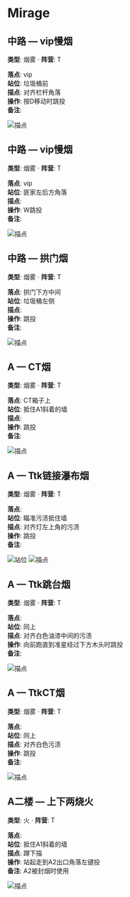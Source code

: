 # Mirage

## 中路 — vip慢烟
**类型**: 烟雾  ·  **阵营**: T

**落点**: vip  
**站位**: 垃圾桶前  
**描点**: 对齐栏杆角落  
**操作**: 按D移动时跳投  
**备注**: 

![描点](../assets/730_20250924045421_1.png)

## 中路 — vip慢烟
**类型**: 烟雾  ·  **阵营**: T

**落点**: vip  
**站位**: 匪家左后方角落  
**描点**:   
**操作**: W跳投  
**备注**: 

![描点](../assets/730_20250924045947_1.png)

## 中路 — 拱门烟
**类型**: 烟雾  ·  **阵营**: T

**落点**: 拱门下方中间  
**站位**: 垃圾桶左侧  
**描点**:   
**操作**: 跳投  
**备注**: 

![描点](../assets/730_20250924045904_1.png)

## A — CT烟
**类型**: 烟雾  ·  **阵营**: T

**落点**: CT箱子上  
**站位**: 抵住A1斜着的墙  
**描点**:   
**操作**: 跳投  
**备注**: 

![描点](../assets/730_20250924050317_1.png)

## A — Ttk链接瀑布烟
**类型**: 烟雾  ·  **阵营**: T

**落点**:   
**站位**: 瞄准污渍抵住墙  
**描点**: 对齐灯左上角的污渍  
**操作**: 跳投  
**备注**: 

![站位](../assets/730_20250924215733_1.png)
![描点](../assets/730_20250924215759_1.png)

## A — Ttk跳台烟
**类型**: 烟雾  ·  **阵营**: T

**落点**:   
**站位**: 同上  
**描点**: 对齐白色油漆中间的污渍  
**操作**: 向前跑直到准星经过下方木头时跳投  
**备注**: 

![描点](../assets/730_20250924220100_1.png)

## A — TtkCT烟
**类型**: 烟雾  ·  **阵营**: T

**落点**:   
**站位**: 同上  
**描点**: 对齐白色污渍  
**操作**: 跳投  
**备注**: 

![描点](../assets/730_20250924221750_1.png)

## A二楼 — 上下两烧火
**类型**: 火  ·  **阵营**: T

**落点**:   
**站位**: 抵住A1斜着的墙  
**描点**: 蹲下描  
**操作**: 站起走到A2出口角落左键投  
**备注**: A2被封烟时使用

![描点](../assets/730_20250924051442_1.png)
